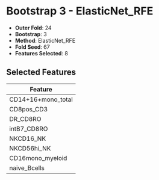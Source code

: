# Bootstrap 3 - ElasticNet_RFE

- **Outer Fold**: 24
- **Bootstrap**: 3
- **Method**: ElasticNet_RFE
- **Fold Seed**: 67
- **Features Selected**: 8

## Selected Features

| Feature |
|---------|
| CD14+16+mono_total |
| CD8pos_CD3 |
| DR_CD8RO |
| intB7_CD8RO |
| NKCD16_NK |
| NKCD56hi_NK |
| CD16mono_myeloid |
| naive_Bcells |
